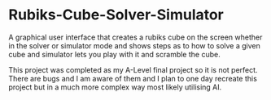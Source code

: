 # Rubiks-Cube-Solver-Simulator
A graphical user interface that creates a rubiks cube on the screen whether in the solver or simulator mode and shows steps as to how to solve a given cube and simulator lets you play with it and scramble the cube.

This project was completed as my A-Level final project so it is not perfect. There are bugs and I am aware of them and I plan to one day recreate this project but in a much more complex way most likely utilising AI.

